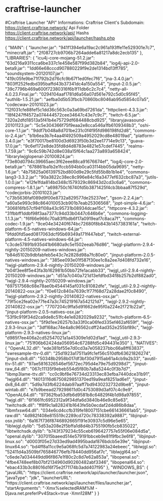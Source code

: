 # craftrise-launcher

#Craftrise Launcher "API" Informations:
Craftrise Client's Subdomain:
https://client.craftrise.network/
Api Folder
https://client.craftrise.network/api/
Hashs
https://client.craftrise.network/api/launcher/hashs.php



{
    "MAIN": {
        "launcher.jar": "941f1394e6a19ac2c961a193ffe11e529301e7c7",
        "minecraft.jar": "2f08727cb9706b7264adde6a81217a8dc2ecb135"
    },
    "LIBRARIES": {
        "icu4j-core-mojang-51.2.jar": "63d216a9311cca6be337c1e458e587f99d382b84",
        "log4j-api-2.0-beta9.jar": "1dd66e68cccd907880229f9e2de1314bd13ff785",
        "soundsystem-20120107.jar": "419c05fe9be71f792b2d76cfc9b67f1ed0fec7f6",
        "jna-3.4.0.jar": "803ff252fedbd395baffd43b37341dc4a150a554",
        "jinput-2.0.5.jar": "39c7796b469a600f72380316f6b1f11db6c2c7c4",
        "netty-all-4.0.23.Final.jar": "0294104aaf1781d6a56a07d561e792c5d0c95f45",
        "authlib-1.5.21.jar": "aefba0d5b53fbcb70860bc8046ab95d5854c07a5",
        "codecwav-20101023.jar": "12f031cfe88fef5c1dd36c563c0a3a69bd7261da",
        "httpclient-4.3.3.jar": "18f4247ff4572a074444572cee34647c43e7c9c7",
        "twitch-6.5.jar": "320a2dfd18513a5f41b4e75729df684488cbd925",
        "libraryjavasound-20101123.jar": "5c5e304366f75f9eaa2e8cca546a1fb6109348b3",
        "oshi-core-1.1.jar": "9ddf7b048a8d701be231c0f4f95fd986198fd2d8",
        "commons-io-2.4.jar": "b1b6ea3b7e4aa4f492509a4952029cd8e48019ad",
        "platform-3.4.0.jar": "e3f70017be8100d3d6923f50b3d2ee17714e9c13",
        "guava-17.0.jar": "9c6ef172e8de35fd8d4d8783e4821e57cdef7445",
        "realms-1.7.59.jar": "9c6c59b742d8e038a15f64c1aa273a893a658424",
        "librarylwjglopenal-20100824.jar": "73e80d0794c39665aec3f62eee88ca91676674ef",
        "log4j-core-2.0-beta9.jar": "678861ba1b2e1fccb594bb0ca03114bb05da9695",
        "netty-1.6.jar": "4b75825a06139752bd800d9e29c5fd55b8b1b1e4",
        "commons-lang3-3.3.2.jar": "90a3822c38ec8c996e84c16a3477ef632cbc87a3",
        "jutils-1.0.0.jar": "e12fe1fda814bd348c1579329c86943d2cd3c6a6",
        "commons-compress-1.8.1.jar": "a698750c16740fd5b3871425f4cb3bbaa87f529d",
        "codecjorbis-20101023.jar": "c73b5636faf089d9f00e8732a829577de25237ee",
        "gson-2.2.4.jar": "a60a5e993c98c864010053cb901b7eab25306568",
        "jopt-simple-4.6.jar": "306816fb57cf94f108a43c95731b08934dcae15c",
        "httpcore-4.3.2.jar": "31fbbff1ddbf98f3aa7377c94d33b0447c646b6e",
        "commons-logging-1.1.3.jar": "f6f66e966c70a83ffbdb6f17a0919eaf7c8aca7f",
        "commons-codec-1.9.jar": "9ce04e34240f674bc72680f8b843b1457383161a",
        "twitch-platform-6.5-natives-windows-64.jar": "9fdd0fd5aed0817063dcf95b69349a171f447ebd",
        "twitch-external-platform-4.5-natives-windows-64.jar": "c3cde57891b935d41b6680a9c5e1502eeab76d86",
        "lwjgl-platform-2.9.4-nightly-20150209-natives-windows.jar": "b84d5102b9dbfabfeb5e43c7e2828d98a7fc80e0",
        "jinput-platform-2.0.5-natives-windows.jar": "385ee093e01f587f30ee1c8a2ee7d408fd732e16",
        "lwjgl-platform-2.9.4-nightly-20150209-windows.jar": "b04f3ee8f5e43fa3b162981b50bb72fe1acabb33",
        "lwjgl_util-2.9.4-nightly-20150209-windows.jar": "d51a7c040a721d13efdfbd34f8b257b2df882ad0",
        "lwjgl-2.9.4-nightly-20150209-windows.jar": "697517568c68e78ae0b4544145af031c81082dfe",
        "lwjgl_util-2.9.2-nightly-20140822-osx.jar": "f0e612c840a7639c1f77f68d72a28dae2f0c8490",
        "lwjgl-platform-2.9.2-nightly-20140822-natives-osx.jar": "79f5ce2fea02e77fe47a3c745219167a542121d7",
        "lwjgl-2.9.2-nightly-20140822-osx.jar": "7707204c9ffa5d91662de95f0a224e2f721b22af",
        "jinput-platform-2.0.5-natives-osx.jar": "53f9c919f34d2ca9de8c51fc4e1e8282029a9232",
        "twitch-platform-6.5-natives-osx.jar": "5f9d1ee26257b3a33f0ca06fed335ef462af659f",
        "lwjgl-2.9.3-linux.jar": "3df168ac74e4a8c96562cdff24ad352e255bf89c",
        "lwjgl-platform-2.9.3-natives-linux.jar": "d985f7ee406a2cd52547021a1a45309e1d02d1ad",
        "lwjgl_util-2.9.3-linux.jar": "751f06b62424da056954c67288fd5c494431e350"
    },
    "NATIVES": {
        "OpenAL32.dll": "ede381bf55e7d0cd3a7e058237bbc66a8ff63837",
        "swresample-ttv-0.dll": "25d1923a17511a9fc1ef56c510dfb63621826274",
        "jinput-dx8.dll": "50348b2958b017df3bf30d7915ab61a4cb9a2b33",
        "avutil-ttv-51.dll": "97ae5816326546ef5672ec795d4e79e75d9298d7",
        "jinput-raw_64.dll": "067c11135f9ebeb554d5f80b7a8a5244c0f3b7d7",
        "libmp3lame-ttv.dll": "cc0c9bf8e76734d23313ec83efba7440dce31b91",
        "lwjgl64.dll": "f4013116d6750829851370ed19a9eaf8251ad6e1",
        "jinput-dx8_64.dll": "5d9a7d3fb6224dab97aaff7bd9430232732d9be8",
        "jinput-wintab.dll": "e7b9beead279298611d0c4753089d3af07c4c9e9",
        "OpenAL64.dll": "97362fba53dfb6d9581b8c64829f4b1d98a97855",
        "lwjgl.dll": "6f1661fc6952312a9f34dfa6d3840b46e9c85e63",
        "twitchsdk.dll": "ff8f9c1a828241b1643fe5b0ecdaf2d4d86b8daa",
        "libmfxsw64.dll": "034e6cd4ccfb319fe18007151cbe661436661ab5",
        "jinput-raw.dll": "4d982f408e815519c2289cd720c78338392a9887",
        "libjinput-osx.jnilib": "6a167f736f8746892665f191e30937c5d96e5e65",
        "liblwjgl.dylib": "5d53a208e2f5bffa1d8d4b3755190fb5cb835022",
        "libtwitchsdk.dylib": "b743f379234c55ceb6196427757e55f06e084d5a",
        "openal.dylib": "307015baeed514e579191bbceb9e81f9fbc3e6f8",
        "libjinput-linux.so": "d0003f05e27d33ed9ad4995badaf876bdcb5e39e",
        "libjinput-linux64.so": "bd4ff8a11cc9e5a068fc5d7a74122983a24ebeec",
        "liblwjgl.so": "52411d4a3509bf765846776efb78440dd956af7c",
        "liblwjgl64.so": "c6ede7a034449dd96f867e1f80c2c8d7e62a853a",
        "libopenal.so": "4fbe4748eef8b07bf2134960d90260482abf3346",
        "libopenal64.so": "ebac433b3c88016d16f75e2f71174b3add407f95"
    },
    "WINDOWS_BS": {
        "javaURL": "https:\/\/client.craftrise.network\/api\/launcher\/launcher.json",
        "javaType": "jdk",
        "launcherURL": "https:\/\/client.craftrise.network\/api\/launcher\/files\/launcher.jar",
        "startArguments": "-Xmx%selectedRAM%M -Djava.net.preferIPv4Stack=true -Xmn128M"
    }
}
